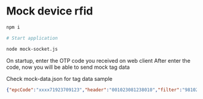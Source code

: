 # Mock device rfid

```bash
npm i

# Start application

node mock-socket.js
```

On startup, enter the OTP code you received on web client
After enter the code, now you will be able to send mock tag data

Check mock-data.json for tag data sample

```json
{"epcCode":"xxxx71923709123","header":"001023081238010","filter":"98102937070412","partition":"11019273091fd","company":"3120983109283","itemRef":"312980971251225","serialNumber":"31825712571209222"}
```